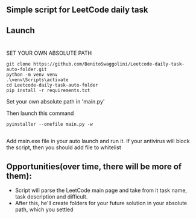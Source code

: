 ## Simple script for LeetCode daily task

## 

Launch
------
#
SET YOUR OWN ABSOLUTE PATH 
```
git clone https://github.com/BenitoSwaggolini/Leetcode-daily-task-auto-folder.git
python -m venv venv
.\venv\Scripts\activate
cd Leetcode-daily-task-auto-folder
pip install -r requirements.txt
```

Set your own absolute path in 'main.py'

Then launch this command
```
pyinstaller --onefile main.py -w 
```
##
Add main.exe file in your auto launch and run it.
If your antivirus will block the script, then you should add file to whitelist 

Opportunities(over time, there will be more of them):
------

* Script will parse the LeetCode main page and take from it task name, task description and difficult.
* After this, he'll create folders for your future solution in your absolute path, which you settled
